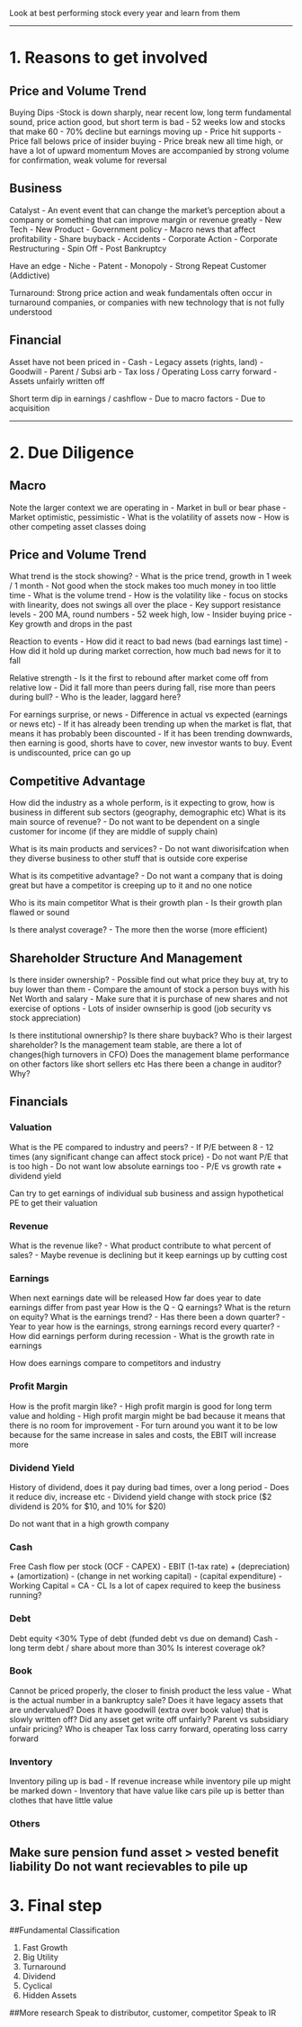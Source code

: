 Look at best performing stock every year and learn from them

---
# 1. Reasons to get involved
## Price and Volume Trend
Buying Dips -Stock is down sharply, near recent low, long term fundamental sound, price action good, but short term is bad
	- 52 weeks low and stocks that make 60 - 70% decline but earnings moving up
	- Price hit supports 
	- Price fall belows price of insider buying
	- Price break new all time high, or have a lot of upward momentum
Moves are accompanied by strong volume for confirmation, weak volume for reversal

## Business
Catalyst  - An event event that can change the market’s perception about a company or something that can improve margin or revenue greatly
	- New Tech
	- New Product
	- Government policy
	- Macro news that affect profitability
	- Share buyback
	- Accidents
	- Corporate Action
	- Corporate Restructuring
		- Spin Off
		- Post Bankruptcy

Have an edge
	- Niche 
	- Patent
	- Monopoly
	- Strong Repeat Customer (Addictive)

Turnaround: Strong price action and weak fundamentals often occur in turnaround companies, or companies with new technology that is not fully understood

## Financial
Asset have not been priced in
	- Cash
	- Legacy assets (rights, land)
	- Goodwill
	- Parent / Subsi arb
	- Tax loss / Operating Loss carry forward
	- Assets unfairly written off

Short term dip in earnings / cashflow
	- Due to macro factors
	- Due to acquisition




---
# 2. Due Diligence
## Macro
Note the larger context we are operating in
	- Market in bull or bear phase
	- Market optimistic, pessimistic
	- What is the volatility of assets now
	- How is other competing asset classes doing
	
## Price and Volume Trend
What trend is the stock showing?
	- What is the price trend, growth in 1 week / 1 month 
		- Not good when the stock makes too much money in too little time
	- What is the volume trend
	- How is the volatility like - focus on stocks with linearity, does not swings all over the place
	- Key support resistance levels
		- 200 MA, round numbers
		- 52 week high, low
		- Insider buying price
	- Key growth and drops in the past

Reaction to events
	- How did it react to bad news (bad earnings last time)
	- How did it hold up during market correction, how much bad news for it to fall

Relative strength
	- Is it the first to rebound after market come off from relative low
	- Did it fall more than peers during fall, rise more than peers during bull?
	- Who is the leader, laggard here?
	
For earnings surprise, or news
	- Difference in actual vs expected (earnings or news etc) 
	- If it has already been trending up when the market is flat, that means it has probably been discounted
	- If it has been trending downwards, then earning is good, shorts have to cover, new investor wants to buy. Event is undiscounted, price can go up

## Competitive Advantage
How did the industry as a whole perform, is it expecting to grow, how is business in different sub sectors (geography, demographic etc)
What is its main source of revenue?
	- Do not want to be dependent on a single customer for income (if they are middle of supply chain) 

What is its main products and services?
	- Do not want diworisifcation when they diverse business to other stuff that is outside core experise

What is its competitive advantage?
	- Do not want a company that is doing great but have a competitor is creeping up to it and no one notice

Who is its main competitor
What is their growth plan
	- Is their growth plan flawed or sound

Is there analyst coverage? 
	- The more then the worse (more efficient) 

## Shareholder Structure And Management
Is there insider ownership?
	- Possible find out what price they buy at, try to buy lower than them
	- Compare the amount of stock a person buys with his Net Worth and salary
	- Make sure that it is purchase of new shares and not exercise of options
	- Lots of insider ownserhip is good (job security vs stock appreciation) 

Is there institutional ownership?
Is there share buyback?
Who is their largest shareholder?
Is the management team stable, are there a lot of changes(high turnovers in CFO)
Does the management blame performance on other factors like short sellers etc
Has there been a change in auditor? Why?


## Financials
### Valuation
What is the PE compared to industry and peers?
	- If P/E between 8 - 12 times (any significant change can affect stock price)
	- Do not want P/E that is too high
	- Do not want low absolute earnings too
	- P/E vs growth rate + dividend yield

Can try to get earnings of individual sub business and assign hypothetical PE to get their valuation

### Revenue
What is the revenue like?
	- What product contribute to what percent of sales?
	- Maybe revenue is declining but it keep earnings up by cutting cost

### Earnings
When next earnings date will be released
How far does year to date earnings differ from past year
How is the Q - Q earnings?
What is the return on equity?
What is the earnings trend?
	- Has there been a down quarter?
	- Year to year how is the earnings, strong earnings record every quarter?
	- How did earnings perform during recession
	- What is the growth rate in earnings

How does earnings compare to competitors and industry

### Profit Margin
How is the profit margin like?
	- High profit margin is good for long term value and holding
	- High profit margin might be bad because it means that there is no room for improvement
	- For turn around you want it to be low because for the same increase in sales and costs, the EBIT will increase more

### Dividend Yield
History of dividend, does it pay during bad times, over a long period
	- Does it reduce div, increase etc
	- Dividend yield change with stock price ($2 dividend is 20% for $10, and 10% for $20)

Do not want that in a high growth company

### Cash
Free Cash flow per stock (OCF - CAPEX)
	- EBIT (1-tax rate) + (depreciation) + (amortization) - (change in net working capital) - (capital expenditure)
		- Working Capital = CA - CL 
Is a lot of capex required to keep the business running?

### Debt
Debt equity <30% 
Type of debt (funded debt vs due on demand)
Cash - long term debt / share about more than 30%
Is interest coverage ok?

### Book 
Cannot be priced properly, the closer to finish product the less value
	- What is the actual number in a bankruptcy sale?
Does it have legacy assets that are undervalued?
Does it have goodwill (extra over book value) that is slowly written off?
Did any asset get write off unfairly?
Parent vs subsidiary unfair pricing? Who is cheaper
Tax loss carry forward, operating loss carry forward
	

### Inventory 
Inventory piling up is bad 
	- If revenue increase while inventory pile up might be marked down
	- Inventory that have value like cars pile up is better than clothes that have little value 

### Others
Make sure pension fund asset > vested benefit liability
Do not want recievables to pile up
---
# 3. Final step
##Fundamental Classification
1. Fast Growth
2. Big Utility
3. Turnaround
4. Dividend
5. Cyclical 
6. Hidden Assets

##More research
Speak to distributor, customer, competitor
Speak to IR 


